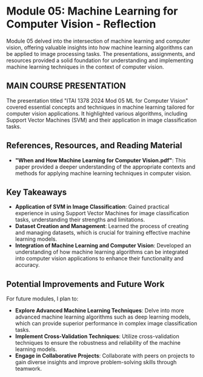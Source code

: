 # Module 05: Machine Learning for Computer Vision - Reflection

Module 05 delved into the intersection of machine learning and computer vision, offering valuable insights into how machine learning algorithms can be applied to image processing tasks. The presentations, assignments, and resources provided a solid foundation for understanding and implementing machine learning techniques in the context of computer vision.

## MAIN COURSE PRESENTATION
The presentation titled "ITAI 1378 2024 Mod 05 ML for Computer Vision" covered essential concepts and techniques in machine learning tailored for computer vision applications. It highlighted various algorithms, including Support Vector Machines (SVM) and their application in image classification tasks.

## References, Resources, and Reading Material
- **"When and How Machine Learning for Computer Vision.pdf"**: This paper provided a deeper understanding of the appropriate contexts and methods for applying machine learning techniques in computer vision.

## Key Takeaways

- **Application of SVM in Image Classification**: Gained practical experience in using Support Vector Machines for image classification tasks, understanding their strengths and limitations.
- **Dataset Creation and Management**: Learned the process of creating and managing datasets, which is crucial for training effective machine learning models.
- **Integration of Machine Learning and Computer Vision**: Developed an understanding of how machine learning algorithms can be integrated into computer vision applications to enhance their functionality and accuracy.

## Potential Improvements and Future Work

For future modules, I plan to:
- **Explore Advanced Machine Learning Techniques**: Delve into more advanced machine learning algorithms such as deep learning models, which can provide superior performance in complex image classification tasks.
- **Implement Cross-Validation Techniques**: Utilize cross-validation techniques to ensure the robustness and reliability of the machine learning models.
- **Engage in Collaborative Projects**: Collaborate with peers on projects to gain diverse insights and improve problem-solving skills through teamwork.


